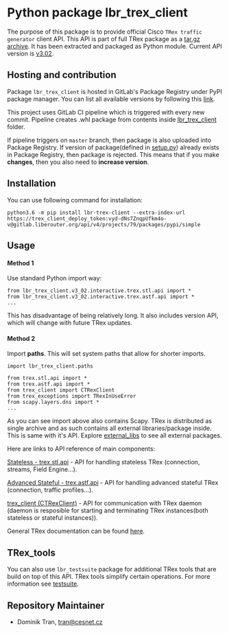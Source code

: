 # Python package lbr_trex_client

The purpose of this package is to provide official Cisco
`TRex traffic generator` client API. This API is part of
full TRex package as a [tar.gz archive](https://trex-tgn.cisco.com/trex/doc/cp_docs/index.html#client-package).
It has been extracted and packaged as Python module.
Current API version is [v3.02](https://trex-tgn.cisco.com/trex/doc/release_notes.html#_release_3_02).



## Hosting and contribution

Package `lbr_trex_client` is hosted in GitLab's Package Registry
under PyPI package manager. You can list all available versions
by following this [link](https://gitlab.liberouter.org/testing/trex-client/-/packages).

This project uses GitLab CI pipeline which is triggered
with every new commit. Pipeline creates .whl package from contents
inside [lbr_trex_client](./lbr_trex_client) folder.

If pipeline triggers on `master` branch, then package is also uploaded into
Package Registry. If version of package(defined in [setup.py](./setup.py)) already
exists in Package Registry, then package is rejected.
This means that if you make **changes**, then you also need to **increase version**.


## Installation

You can use following command for installation:

```
python3.6 -m pip install lbr-trex-client --extra-index-url https://trex_client_deploy_token:vyd-dNs7ZnqpUfkm4o-v@gitlab.liberouter.org/api/v4/projects/79/packages/pypi/simple
```


## Usage

#### Method 1
Use standard Python import way:

```
from lbr_trex_client.v3_02.interactive.trex.stl.api import *
from lbr_trex_client.v3_02.interactive.trex.astf.api import *
...
```
This has disadvantage of being relatively long. It also includes version
API, which will change with future TRex updates.

#### Method 2
Import **paths**. This will set system paths that allow for shorter imports.
```
import lbr_trex_client.paths

from trex.stl.api import *
from trex.astf.api import *
from trex_client import CTRexClient
from trex_exceptions import TRexInUseError
from scapy.layers.dns import *
...
```
As you can see import above also contains Scapy. TRex is distributed as single archive
and as such contains all external libraries/package inside. This is same with it's API.
Explore [external_libs](./lbr_trex_client/v3_02/external_libs) to see all external packages.

Here are links to API reference of main components:

[Stateless - trex.stl.api](https://trex-tgn.cisco.com/trex/doc/cp_stl_docs/index.html#api-reference) - API for handling stateless TRex (connection, streams, Field Engine...).

[Advanced Stateful - trex.astf.api](https://trex-tgn.cisco.com/trex/doc/cp_astf_docs/index.html#api-reference) - API for handling advanced stateful TRex (connection, traffic profiles...).

[trex_client (CTRexClient)](https://trex-tgn.cisco.com/trex/doc/cp_docs/index.html#api-reference) - API for communication with TRex daemon (daemon is resposible for starting and terminating TRex instances(both stateless or stateful instances)).

General TRex documentation can be found [here](https://trex-tgn.cisco.com/trex/doc/index.html).

## TRex_tools

You can also use `lbr_testsuite` package for additional TRex tools that are build on top of this API.
TRex tools simplify certain operations. For more information see [testsuite](https://gitlab.liberouter.org/tmc/testsuite).

 ## Repository Maintainer

- Dominik Tran, tran@cesnet.cz
